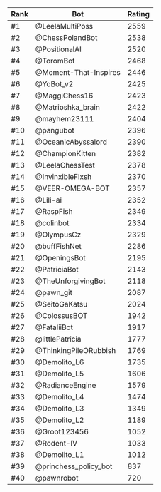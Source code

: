 Rank|Bot|Rating
---|---|---
#1|@LeelaMultiPoss|2559
#2|@ChessPolandBot|2538
#3|@PositionalAI|2520
#4|@ToromBot|2468
#5|@Moment-That-Inspires|2446
#6|@YoBot_v2|2425
#7|@MaggiChess16|2423
#8|@Matrioshka_brain|2422
#9|@mayhem23111|2404
#10|@pangubot|2396
#11|@OceanicAbyssalord|2390
#12|@ChampionKitten|2382
#13|@LeelaChessTest|2378
#14|@InvinxibleFlxsh|2370
#15|@VEER-OMEGA-BOT|2357
#16|@Lili-ai|2352
#17|@RaspFish|2349
#18|@colinbot|2334
#19|@OlympusCz|2329
#20|@buffFishNet|2286
#21|@OpeningsBot|2195
#22|@PatriciaBot|2143
#23|@TheUnforgivingBot|2118
#24|@pawn_git|2087
#25|@SeitoGaKatsu|2024
#26|@ColossusBOT|1942
#27|@FataliiBot|1917
#28|@littlePatricia|1777
#29|@ThinkingPileORubbish|1769
#30|@Demolito_L6|1735
#31|@Demolito_L5|1606
#32|@RadianceEngine|1579
#33|@Demolito_L4|1474
#34|@Demolito_L3|1349
#35|@Demolito_L2|1189
#36|@Groot123456|1052
#37|@Rodent-IV|1033
#38|@Demolito_L1|1012
#39|@princhess_policy_bot|837
#40|@pawnrobot|720
